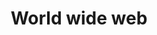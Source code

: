 ---
title: World wide web
description: |
    Free and Open Source software is made by communities. These stands have one thing in common: creating communities and
    bringing them together.
logo: img/lib/material-icons/community-advocacy.svg
---
